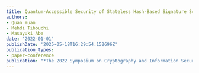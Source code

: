 ```yaml
---
title: Quantum-Accessible Security of Stateless Hash-Based Signature Schemes
authors:
- Quan Yuan
- Mehdi Tibouchi
- Masayuki Abe
date: '2022-01-01'
publishDate: '2025-05-18T16:29:54.152696Z'
publication_types:
- paper-conference
publication: "*The 2022 Symposium on Cryptography and Information Security (SCIS'22)*"
---
```

